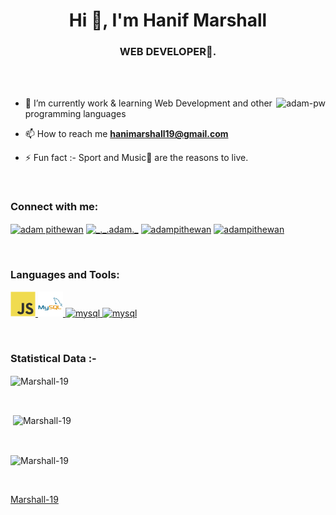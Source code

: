 <h1 align="center">Hi 👋, I'm Hanif Marshall</h1>
<h3 align="center">WEB DEVELOPER🌟.</h3>

<br>



<br>

<p><img align="right" src="https://github.com/Adam-pw/Adam-pw/blob/main/animation_500_kxa883sd.gif" alt="adam-pw" /></p>


- 🌱 I’m currently work & learning Web Development and other programming languages

- 📫 How to reach me **hanimarshall19@gmail.com**

- ⚡ Fun fact :- Sport and Music🎵 are the reasons to live.

<br>

<h3 align="left">Connect with me:</h3>
<p align="left">
  <a href="https://linkedin.com/in/hanif-marshal-87a026207/" target="blank"><img align="center"
      src="https://raw.githubusercontent.com/rahuldkjain/github-profile-readme-generator/master/src/images/icons/Social/linked-in-alt.svg"
      alt="adam pithewan" height="30" width="40" /></a>
  <a href="https://instagram.com/hanifmarshall" target="blank"><img align="center"
      src="https://raw.githubusercontent.com/rahuldkjain/github-profile-readme-generator/master/src/images/icons/Social/instagram.svg"
      alt="_._.adam._" height="30" width="40" /></a>
  <a href="https://gitlab.com/Marshall-19" target="blank"><img align="center"
      src="https://raw.githubusercontent.com/rahuldkjain/github-profile-readme-generator/master/src/images/icons/Social/github.svg"
      alt="adampithewan" height="30" width="40" /></a>
 <a href="https://twitter.com/marshallhanif" target="blank"><img align="center"
      src="https://raw.githubusercontent.com/rahuldkjain/github-profile-readme-generator/master/src/images/icons/Social/twitter.svg"
      alt="adampithewan" height="30" width="40" /></a>
</p>

<br>

<h3 align="left">Languages and Tools:</h3>
<p align="left"> 
<a href="https://developer.mozilla.org/en-US/docs/Web/JavaScript" target="_blank" rel="noreferrer">  
      <img src="https://raw.githubusercontent.com/devicons/devicon/master/icons/javascript/javascript-original.svg" alt="javascript" width="40"                   height="40"/> 
</a> 
<a href="https://www.mysql.com/" target="_blank" rel="noreferrer"> <img
      src="https://raw.githubusercontent.com/devicons/devicon/master/icons/mysql/mysql-original-wordmark.svg"
      alt="mysql" width="40" height="40" />
</a> 
  <a href="https://www.flutter.dev/" target="_blank" rel="noreferrer"> <img
      src="https://raw.githubusercontent.com/rahuldkjain/github-profile-readme-generator/888aff31e1d26dd2a6acf6afebbc34970aeb0118/src/images/icons/MobileAppDevelopment/flutter.svg"
      alt="mysql" width="40" height="40" />
</a> 
  <a href="https://www.github.com/" target="_blank" rel="noreferrer"> <img
      src="https://raw.githubusercontent.com/rahuldkjain/github-profile-readme-generator/888aff31e1d26dd2a6acf6afebbc34970aeb0118/src/images/icons/Other/git.svg"
      alt="mysql" width="40" height="40" />
</a> 
  
 </p>

<br>

<h3>Statistical Data :-</h3>
<p><img align="center"
    src="https://github-readme-stats.vercel.app/api/top-langs?username=Marshall-19&show_icons=true&locale=en&bg_color=0d1117&text_color=ffffff&layout=compact"
    alt="Marshall-19" 
    bg_color=#808080/></p>

<br>

<p>&nbsp;<img align="center" src="https://github-readme-stats.vercel.app/api?username=Marshall-19&show_icons=true&locale=en&bg_color=0d1117&text_color=ffffff&repo=convoychat"
    alt="Marshall-19" /></p>

<br>

<p><img align="center" src="https://github-readme-streak-stats.herokuapp.com/?user=Marshall-19&theme=dark&background=0d1117&date_format=M%20j%5B%2C%20Y%5D" alt="Marshall-19" /></p>
      
<p align="left"> <a href="https://twitter.com/" target="blank"><img
      src="https://img.shields.io/twitter/follow/?logo=twitter&style=for-the-badge" alt="" /></a> </p>

[Marshall-19](https://github.com/Marshall-19)
